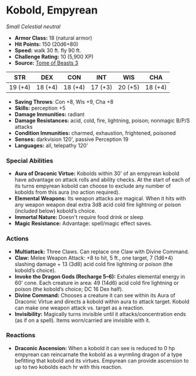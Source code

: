 # Kobold, Empyrean

*Small* *Celestial* *neutral*

- **Armor Class:** 18 (natural armor)
- **Hit Points:** 150 (20d6+80)
- **Speed:** walk 30 ft. fly 90 ft.
- **Challenge Rating:** 10 (5,900 XP)
- **Source:** [Tome of Beasts 3](https://koboldpress.com/kpstore/product/tome-of-beasts-2-for-5th-edition/)

| STR | DEX | CON | INT | WIS | CHA |
| --- | --- | --- | --- | --- | --- |
| 19 (+4) | 18 (+4) | 18 (+4) | 17 (+3) | 20 (+5) | 18 (+4) |

- **Saving Throws**: Con +8, Wis +9, Cha +8
- **Skills:** perception +5
- **Damage Immunities:** radiant
- **Damage Resistances:** acid, cold, fire, lightning, poison; nonmagic B/P/S attacks
- **Condition Immunities:** charmed, exhaustion, frightened, poisoned
- **Senses:** darkvision 120', passive Perception 19
- **Languages:** all, telepathy 120'
### Special Abilities
- **Aura of Draconic Virtue:** Kobolds within 30' of an empyrean kobold have advantage on attack rolls and ability checks. At the start of each of its turns empyrean kobold can choose to exclude any number of kobolds from this aura (no action required).
- **Elemental Weapons:** Its weapon attacks are magical. When it hits with any weapon weapon deal extra 3d8 acid cold fire lightning or poison (included below) kobold’s choice.
- **Immortal Nature:** Doesn't require food drink or sleep
- **Magic Resistance:** Advantage: spell/magic effect saves.
### Actions
- **Multiattack:** Three Claws. Can replace one Claw with Divine Command.
- **Claw:** Melee Weapon Attack: +8 to hit, 5 ft., one target, 7 (1d6+4) slashing damage + 13 (3d8) acid cold fire lightning or poison (the kobold’s choice).
- **Invoke the Dragon Gods (Recharge 5–6):** Exhales elemental energy in 60' cone. Each creature in area: 49 (14d6) acid cold fire lightning or poison (the kobold’s choice; DC 16 Dex half).
- **Divine Command:** Chooses a creature it can see within its Aura of Draconic Virtue and directs a kobold within aura to attack target. Kobold can make one weapon attack vs. target as a reaction.
- **Invisibility:** Magically turns invisible until it attacks/concentration ends (as if on a spell). Items worn/carried are invisible with it.
### Reactions
- **Draconic Ascension:** When a kobold it can see is reduced to 0 hp empyrean can reincarnate the kobold as a wyrmling dragon of a type befitting that kobold and its virtues. Empyrean can provide ascension to up to two kobolds each hr with this reaction.

